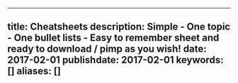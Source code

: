 ---
title: Cheatsheets
description: Simple - One topic - One bullet lists - Easy to remember sheet and ready to download / pimp as you wish!
date: 2017-02-01
publishdate: 2017-02-01
keywords: []
aliases: []
----